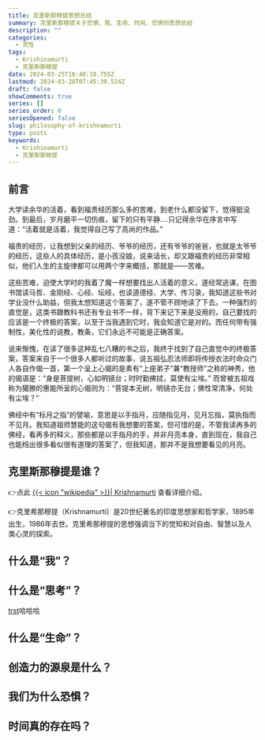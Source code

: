 ```yaml
---
title: 克里斯那穆提思想总结
summary: 克里斯那穆提关于恐惧、我、生命、时间、恐惧的思想总结
description: ""
categories:
  - 灵性
tags:
  - Krishinamurti
  - 克里斯那穆提
date: 2024-03-25T16:48:10.755Z
lastmod: 2024-03-28T07:45:39.524Z
draft: false
showComments: true
series: []
series_order: 0
seriesOpened: false
slug: philosophy-of-krishnamurti
type: posts
keywords:
  - Krishinamurti
  - 克里斯那穆提
---
```


## 前言

大学读余华的活着，看到福贵经历那么多的苦难，到老什么都没留下，觉得挺没劲。到最后，岁月磨平一切伤痕，留下的只有平静....只记得余华在序言中写道：“活着就是活着，我觉得自己写了高尚的作品。”

福贵的经历，让我想到父亲的经历、爷爷的经历，还有爷爷的爸爸，也就是太爷爷的经历，这些人的具体经历，是小孩没娘，说来话长，却又跟福贵的经历非常相似，他们人生的主旋律都可以用两个字来概括，那就是——苦难。

这些苦难，迫使大学时的我着了魔一样想要找出人活着的意义，遂经常逃课，在图书馆读马哲、金刚经、心经、坛经，也读道德经、大学、传习录，我知道这些书对学业没什么助益，但我太想知道这个答案了，遂不管不顾地读了下去。一种强烈的直觉是，这类书跟教科书还有专业书不一样，背下来记下来是没用的，自己要找的应该是一个终极的答案，以至于当我遇到它时，我会知道它是对的。而任何带有强制性，美化性的说教，教条，它们永远不可能是正确答案。

说来惭愧，在读了很多这种乱七八糟的书之后，我终于找到了自己直觉中的终极答案，答案来自于一个很多人都听过的故事，说五祖弘忍法师即将传授衣法时命众门人各自作偈一首，第一个呈上心偈的是素有“上座弟子”兼“教授师”之称的神秀，他的偈语是：“身是菩提树，心如明镜台；时时勤拂拭，莫使有尘埃。” 而曾被五祖戏称为獦獠的惠能所呈的心偈则为：“菩提本无树，明镜亦无台；佛性常清净，何处有尘埃？”

佛经中有“标月之指”的譬喻，意思是以手指月，应随指见月，见月忘指，莫执指而不见月。我知道祖师慧能的这句偈有我想要的答案，但可惜的是，不管我读再多的佛经，看再多的释义，那些都是以手指月的手，并非月亮本身，直到现在，我自己也能绉出很多看似很有道理的答案了，但我知道，那并不是我想要看见的月亮。

## 克里斯那穆提是谁？

👉点此 [{{< icon "wikipedia" >}}| Krishnamurti](https://en.wikipedia.org/wiki/Jiddu_Krishnamurti) 查看详细介绍。


👉克里希那穆提（Krishnamurti）是20世纪著名的印度思想家和哲学家，1895年出生，1986年去世。克里希那穆提的思想强调当下的觉知和对自由、智慧以及人类心灵的探索。

## 什么是“我”？

## 什么是“思考”？

[trst](#克里斯那穆提是谁)哈哈哈
## 什么是“生命”？

## 创造力的源泉是什么？

## 我们为什么恐惧？

## 时间真的存在吗？